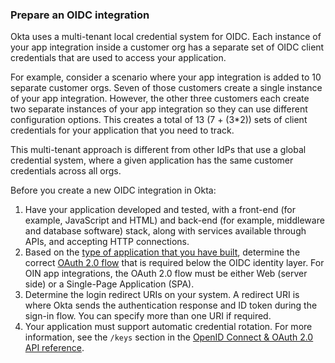 ### Prepare an OIDC integration

Okta uses a multi-tenant local credential system for OIDC. Each instance of your app integration inside a customer org has a separate set of OIDC client credentials that are used to access your application.

For example, consider a scenario where your app integration is added to 10 separate customer orgs. Seven of those customers create a single instance of your app integration. However, the other three customers each create two separate instances of your app integration so they can use different configuration options. This creates a total of 13 (7 + (3*2)) sets of client credentials for your application that you need to track.

This multi-tenant approach is different from other IdPs that use a global credential system, where a given application has the same customer credentials across all orgs.

Before you create a new OIDC integration in Okta:

<!-- [ian 2020.02.25] this step doesn't matter unless the user can choose something besides the web as a platform
1. Decide which platform you'll be using for the integration:
   * A web application is accessed through the browser and can remain running on a server that can store a secret safely.
   * A native application resides on the end user's device.
   * A single-page app (SPA) is a web application that is contained on a single web page. All code is retrieved when the page is loaded initially - the page doesn't reload or refresh. A SPA application cannot keep running on a server.
-->

1. Have your application developed and tested, with a front-end (for example, JavaScript and HTML) and back-end (for example, middleware and database software) stack, along with services available through APIs, and accepting HTTP connections.
1. Based on the [type of application that you have built](/docs/concepts/oauth-openid/#what-kind-of-client-are-you-building), determine the correct [OAuth 2.0 flow](/docs/concepts/oauth-openid/#recommended-flow-by-application-type) that is required below the OIDC identity layer. For OIN app integrations, the OAuth 2.0 flow must be either Web (server side) or a Single-Page Application (SPA).
1. Determine the login redirect URIs on your system. A redirect URI is where Okta sends the authentication response and ID token during the sign-in flow. You can specify more than one URI if required.
1. Your application must support automatic credential rotation. For more information, see the `/keys` section in the [OpenID Connect & OAuth 2.0 API reference](/docs/reference/api/oidc/#key-rotation).

<!-- [ian 2020.02.25] the following steps are unnecessary if we only support web applications in the OIN
1. If your integration is a web or native application, decide whether or not to use refresh tokens.
1. If your application is a SPA, decide what kind of visibility and login flow you want. You can configure your integration in two ways:
   1. The sign-in request is initiated only in the background, and doesn't use an Okta tile.
   1. The sign-in request can be initiated either by the application or by Okta. In this case, there are two flow options:
      * Redirecting to the application to start the sign-in request. This flow conforms to [Section 4](http://openid.net/specs/openid-connect-core-1_0.html#ThirdPartyInitiatedLogin) of the OpenID Connect specification. When the end users click an Okta tile, they are redirected to the `initiate_login_uri` of the client application, which constructs an authorization request and redirects the end user back to Okta.
      * Sending an ID token directly to the application. This is a simpler flow. Okta creates an ID token and posts it directly to the first redirect URI registered for the client application. This flow is the same as with sign-in requests for SAML applications. You can configure which OpenID Connect scopes are granted. The `form_post` response mode is used for this flow. There is no state parameter included in the request, since it is a one-way request and not round-trip.
-->
